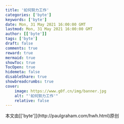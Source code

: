 ```yaml
---
title: '如何努力工作'
categories: ['byte']
keywords: ['byte']
date: Mon, 31 May 2021 16:00:00 GMT
lastmod: Mon, 31 May 2021 16:00:00 GMT
author: [['byte']]
tags: ['byte']
draft: false 
comments: true
reward: true 
mermaid: true 
showToc: true 
TocOpen: true 
hidemeta: false 
disableShare: true 
showbreadcrumbs: true 
cover:
    image: https://www.g0f.cn/img/banner.jpg
    alt: "'如何努力工作'"
    relative: false
---
```


<div>

</div>

<div>
本文由[['byte']](http://paulgraham.com/hwh.html)原创
</div>

